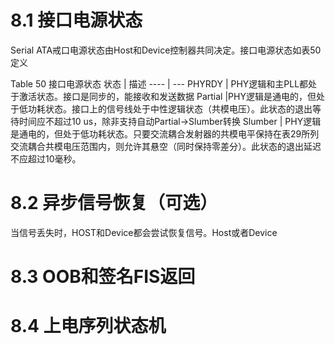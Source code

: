 # 8.1 接口电源状态
Serial ATA戒口电源状态由Host和Device控制器共同决定。接口电源状态如表50定义

Table 50  接口电源状态
状态   | 描述 
---- | --- 
PHYRDY | PHY逻辑和主PLL都处于激活状态。接口是同步的，能接收和发送数据
Partial |PHY逻辑是通电的，但处于低功耗状态。接口上的信号线处于中性逻辑状态（共模电压）。此状态的退出等待时间应不超过10 us，除非支持自动Partial->Slumber转换
Slumber | PHY逻辑是通电的，但处于低功耗状态。只要交流耦合发射器的共模电平保持在表29所列交流耦合共模电压范围内，则允许其悬空（同时保持零差分）。此状态的退出延迟不应超过10毫秒。

# 8.2 异步信号恢复（可选）
当信号丢失时，HOST和Device都会尝试恢复信号。Host或者Device

# 8.3 OOB和签名FIS返回

# 8.4 上电序列状态机